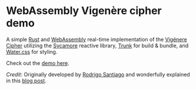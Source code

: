 # WebAssembly Vigenère cipher demo
A simple [Rust] and [WebAssembly] real-time implementation of the [Vigénere Cipher] utilizing the [Sycamore] reactive library, [Trunk] for build & bundle, and [Water.css] for styling.

Check out the [demo here].

*Credit*: Originally developed by [Rodrigo Santiago] and wonderfully explained in this [blog post].

[WebAssembly]:https://webassembly.org/
[Sycamore]:https://sycamore-rs.netlify.app/
[Rust]:https://www.rust-lang.org
[Vigénere Cipher]:https://en.wikipedia.org/wiki/Vigen%C3%A8re_cipher
[demo here]:https://wasm-vigenere-cipher.onrender.com/
[Water.css]:https://watercss.kognise.dev/
[Trunk]:https://trunkrs.dev/
[Rodrigo Santiago]: https://github.com/rsdlt
[blog post]: https://rsdlt.github.io/posts/rust-sycamore-trunk-wasm-iterators-vigenere-cipher/#webassembly--sycamore--trunk
